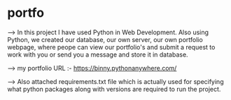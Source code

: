 # portfo

--> In this project I have used Python in Web Development. Also using Python, we created our database, our own server, our own portfolio webpage, where peope can view our portfolio's and submit a request to work with you or send you a message and store it in database.

--> my portfolio URL :- https://binny.pythonanywhere.com/

--> Also attached requirements.txt file which is actually used for specifying what python packages along with versions are required to run the project.
